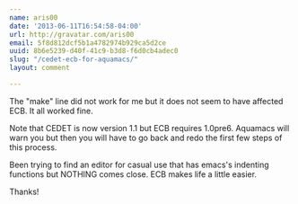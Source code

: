 ```yaml
---
name: aris00
date: '2013-06-11T16:54:58-04:00'
url: http://gravatar.com/aris00
email: 5f8d812dcf5b1a4782974b929ca5d2ce
uuid: 8b6e5239-d40f-41c9-b3d8-f6d0cb4adec0
slug: "/cedet-ecb-for-aquamacs/"
layout: comment

---
```


The "make" line did not work for me but it does not seem to have affected ECB. It all worked fine.

Note that CEDET is now version 1.1 but ECB requires 1.0pre6. Aquamacs will warn you but then you will have to go back and redo the first few steps of this process.

Been trying to find an editor for casual use that has emacs's indenting functions but NOTHING comes close. ECB makes life a little easier.

Thanks!
